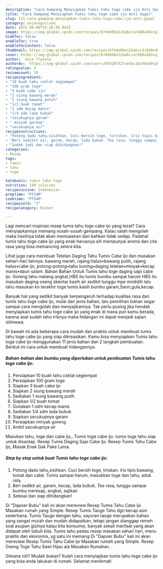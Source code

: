 ```yaml
---
description: "Cara Gampang Menyiapkan Tumis tahu toge cabe ijo Anti Gagal"
title: "Cara Gampang Menyiapkan Tumis tahu toge cabe ijo Anti Gagal"
slug: 111-cara-gampang-menyiapkan-tumis-tahu-toge-cabe-ijo-anti-gagal
category: Uncategorized
date: 2021-09-08T19:26:56.943Z
image: https://img-global.cpcdn.com/recipes/b74de0be12dabcc4/680x482cq70/tumis-tahu-toge-cabe-ijo-foto-resep-utama.jpg
hideToc: false
enableToc: true
enableTocContent: false
thumbnail: https://img-global.cpcdn.com/recipes/b74de0be12dabcc4/680x482cq70/tumis-tahu-toge-cabe-ijo-foto-resep-utama.jpg
cover: https://img-global.cpcdn.com/recipes/b74de0be12dabcc4/680x482cq70/tumis-tahu-toge-cabe-ijo-foto-resep-utama.jpg
author:  Ovie Tryezna
authorAv:  https://img-global.cpcdn.com/users/05420752fae5bc18/60x60cq50/avatar.jpg
ratingvalue: 3
reviewcount: 10
recipeingredient:
- "10 buah tahu coklat segiempat"
- "100 gram toge"
- "3 buah cabe ijo"
- "2 siung bawang merah"
- "1 siung bawang putih"
- "1/2 buah tomat"
- "1 sdm kecap manis"
- "1/4 sdm lada bubuk"
- "secukupnya garam"
- " minyak goreng"
- "secukupnya air"
recipeinstructions:
- "Potong dadu tahu,sisihkan. Cuci bersih toge, tiriskan. Iris tipis bawang, tomat dan cabe. Tumis sampai harum, masukkan toge dan tahu, aduk rata."
- "Beri sedikit air, garam, kecap, lada bubuk. Tes rasa, tunggu sampai bumbu meresap, angkat, sajikan"
- "Sudah jadi dan siap dihidangkan!"
categories:
- Resep
tags:
- tumis
- tahu
- toge

katakunci: tumis tahu toge 
nutrition: 150 calories
recipecuisine: Indonesian
preptime: "PT24M"
cooktime: "PT54M"
recipeyield: "3"
recipecategory: Dinner

---
```



Lagi mencari inspirasi resep tumis tahu toge cabe ijo yang lezat? Cara menyiapkannya memang susah-susah gampang. Kalau salah mengolah maka hasilnya tidak akan memuaskan dan bahkan tidak sedap. Padahal tumis tahu toge cabe ijo yang enak harusnya sih mempunyai aroma dan cita rasa yang bisa memancing selera kita.


Lihat juga cara membuat Tetelan Daging Tahu Tumis Cabe Ijo dan masakan sehari-hari lainnya. bawang merah, rajang halus•bawang putih, rajang halus•cabe ijo, potong-potong•tahu kuning•daging tetelan•minyak•kecap manis•daun salam. Bahan Bahan Untuk Tumis tahu toge daging sapi cabe ijo. Goreng tahu matang angkat,HBS itu tumis bumbu sampai harum HBS itu masukan daging oseng sbentar kasih air sedikit tunggu mpe mndidih lalu tahu masukan kn terakhir toge tumis.kasih bumbu garam,Saori,gula,kecap.

Banyak hal yang sedikit banyak berpengaruh terhadap kualitas rasa dari tumis tahu toge cabe ijo, mulai dari jenis bahan, lalu pemilihan bahan segar sampai cara mengolah dan menyajikannya. Tak perlu pusing jika hendak menyiapkan tumis tahu toge cabe ijo yang enak di mana pun kamu berada, karena asal sudah tahu triknya maka hidangan ini dapat menjadi sajian istimewa.


Di bawah ini ada beberapa cara mudah dan praktis untuk membuat tumis tahu toge cabe ijo yang siap dikreasikan. Kamu bisa menyiapkan Tumis tahu toge cabe ijo menggunakan 11 jenis bahan dan 2 langkah pembuatan. Berikut ini cara untuk membuat hidangannya.

<!--inarticleads1-->

##### Bahan-bahan dan bumbu yang diperlukan untuk pembuatan Tumis tahu toge cabe ijo:

1. Persiapkan 10 buah tahu coklat segiempat
1. Persiapkan 100 gram toge
1. Siapkan 3 buah cabe ijo
1. Siapkan 2 siung bawang merah
1. Sediakan 1 siung bawang putih
1. Siapkan 1/2 buah tomat
1. Gunakan 1 sdm kecap manis
1. Sediakan 1/4 sdm lada bubuk
1. Siapkan secukupnya garam
1. Persiapkan  minyak goreng
1. Ambil secukupnya air


Masukan tahu, toge dan cabe ijo,. Tumis toge cabe ijo. tumis toge tahu siap untuk disantap. Resep Tumis Daging Sapi Cabe Ijo. Resep Tumis Tahu Cabe Ijo, Masak Enak Gak Pake Lama. 

<!--inarticleads2-->

##### Step by step untuk buat Tumis tahu toge cabe ijo:

1. Potong dadu tahu,sisihkan. Cuci bersih toge, tiriskan. Iris tipis bawang, tomat dan cabe. Tumis sampai harum, masukkan toge dan tahu, aduk rata.
1. Beri sedikit air, garam, kecap, lada bubuk. Tes rasa, tunggu sampai bumbu meresap, angkat, sajikan
1. Selesai dan siap dihidangkan!

Di &#34;Dapoer Bubu&#34; kali ini akan mereview Resep Tumis Tahu Cabe ijo Masakan rumah yang Simple. Resep Tumis Taoge Tahu dgn kecap asin sederhana. Tumis Tauge dengan tahu, sayuran taoge merupakan bahan yang sangat murah dan mudah didapatkan, tetapi jangan dianggap remeh soal asupan gizinya kalau kita konsumsi, banyak sekali manfaat yang akan didapat oleh tubuh kita. Tumis tahu pedas resep masakan sehari hari, menu praktis dan ekonomis, yg satu ini memang Di &#34;Dapoer Bubu&#34; kali ini akan mereview Resep Tumis Tahu Cabe ijo Masakan rumah yang Simple. Resep Oseng Toge Tahu Sawi Hijau ala Masakan Rumahan. . 

Gimana nih? Mudah bukan? Itulah cara menyiapkan tumis tahu toge cabe ijo yang bisa anda lakukan di rumah. Selamat menikmati
